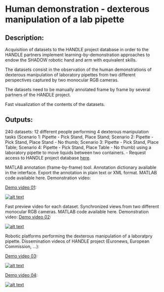 # Human demonstration - dexterous manipulation of a lab pipette

## Description:

Acquisition of datasets to the HANDLE project database in order to the HANDLE partners implement learning-by-demonstration approaches to endow the SHADOW robotic hand and arm with equivalent skills.

The datasets consist in the observation of the human demonstrations of dexterous manipulation of laboratory pipettes from two different perspectives captured by two monocular RGB cameras.

The datasets need to be manually annotated frame by frame by several partners of the HANDLE project.

Fast visualization of the contents of the datasets.



## Outputs: 

240 datasets: 12 different people performing 4 dexterous manipulation tasks (Scenario 1: Pipette - Pick Stand, Place Stand; Scenario 2: Pipette - Pick Stand, Place Stand - No thumb; Scenario 3: Pipette - Pick Stand, Place Table; Scenario 4: Pipette - Pick Stand, Place Table - No thumb) using a laboratory pipette to move liquids between two containers. - Request access to HANDLE project database [here](http://mrl.isr.uc.pt/experimentaldata/datasets/handle/index.php?do=5856).

MATLAB annotation (frame-by-frame) tool. Annotation dictionary available in the interface. Export the annotation in plain text or XML format. MATLAB code available here. Demonstration video: 

[Demo video 01](5XX0nrqk3C8):

[![alt text](https://img.youtube.com/vi/5XX0nrqk3C8/0.jpg)](https://www.youtube.com/watch?v=5XX0nrqk3C8)

 Fast preview video for each dataset. Synchronized views from two different monocular RGB cameras. MATLAB code available here. Demonstration video: 
[Demo video 02](https://youtu.be/zio5ZA43Now):

[![alt text](https://img.youtube.com/vi/zio5ZA43Now/0.jpg)](https://youtu.be/zio5ZA43Now)

Robotic platforms performing the dexterous manipulation of a laboratpry pipette. Dissemination videos of HANDLE project (Euronews, European Commission, ...): 

[Demo video 03](https://youtu.be/XSw5QVdzGW4):

[![alt text](https://img.youtube.com/vi/XSw5QVdzGW4/0.jpg)](https://youtu.be/XSw5QVdzGW4)

[Demo video 04](https://youtu.be/KJybBorZjH0):

[![alt text](https://img.youtube.com/vi/KJybBorZjH0/0.jpg)](https://youtu.be/KJybBorZjH0)


